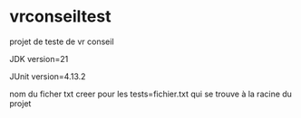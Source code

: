 # vrconseiltest
projet de teste de vr conseil

JDK version=21

JUnit version=4.13.2

nom du ficher txt creer pour les tests=fichier.txt qui se trouve à la racine du projet

